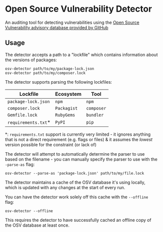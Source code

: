 # Open Source Vulnerability Detector

An auditing tool for detecting vulnerabilities using the
[Open Source Vulnerability advisory database provided by GitHub](https://github.com/github/advisory-database)

## Usage

The detector accepts a path to a "lockfile" which contains information about the
versions of packages:

```shell
osv-detector path/to/my/package-lock.json
osv-detector path/to/my/composer.lock
```

The detector supports parsing the following lockfiles:

| Lockfile             | Ecosystem   | Tool       |
| -------------------- | ----------- | ---------- |
| `package-lock.json`  | `npm`       | `npm`      |
| `composer.lock`      | `Packagist` | `composer` |
| `Gemfile.lock`       | `RubyGems`  | `bundler`  |
| `requirements.txt`\* | `PyPI`      | `pip`      |

\*: `requirements.txt` support is currently very limited - it ignores anything
that is not a direct requirement (e.g. flags or files) & it assumes the _lowest_
version possible for the constraint (or lack of)

The detector will attempt to automatically determine the parser to use based on
the filename - you can manually specify the parser to use with the `-parse-as`
flag:

```shell
osv-detector --parse-as 'package-lock.json' path/to/my/file.lock
```

The detector maintains a cache of the OSV database it's using locally, which is
updated with any changes at the start of every run.

You can have the detector work solely off this cache with the `--offline` flag:

```shell
osv-detector --offline
```

This requires the detector to have successfully cached an offline copy of the
OSV database at least once.
